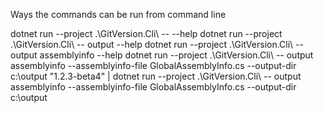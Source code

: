 Ways the commands can be run from command line

dotnet run --project .\GitVersion.Cli\ --  --help
dotnet run --project .\GitVersion.Cli\ --  output --help
dotnet run --project .\GitVersion.Cli\ --  output assemblyinfo --help
dotnet run --project .\GitVersion.Cli\ --  output assemblyinfo --assemblyinfo-file GlobalAssemblyInfo.cs --output-dir c:\output
"1.2.3-beta4" | dotnet run --project .\GitVersion.Cli\ --  output assemblyinfo --assemblyinfo-file GlobalAssemblyInfo.cs --output-dir c:\output
